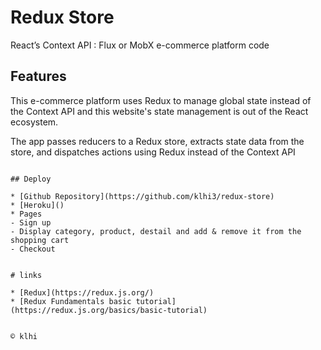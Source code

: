 # Redux Store

React’s Context API : Flux or MobX
e-commerce platform code

## Features

This e-commerce platform uses Redux to manage global state instead of the Context API and this website's state management is out of the React ecosystem.

The app passes reducers to a Redux store, extracts state data from the store, and  dispatches actions using Redux instead of the Context API

```

## Deploy

* [Github Repository](https://github.com/klhi3/redux-store)
* [Heroku]()
* Pages
- Sign up 
- Display category, product, destail and add & remove it from the shopping cart
- Checkout


# links

* [Redux](https://redux.js.org/)
* [Redux Fundamentals basic tutorial](https://redux.js.org/basics/basic-tutorial)


© klhi
